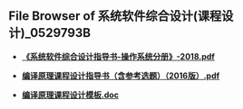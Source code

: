 ## File Browser of 系统软件综合设计(课程设计)_0529793B

- [**《系统软件综合设计指导书-操作系统分册》-2018.pdf**](http://172.18.220.5/_public/hfut_courses/系统软件综合设计(课程设计)_0529793B/《系统软件综合设计指导书-操作系统分册》-2018.pdf)

- [**编译原理课程设计指导书（含参考选题）（2016版）.pdf**](http://172.18.220.5/_public/hfut_courses/系统软件综合设计(课程设计)_0529793B/编译原理课程设计指导书（含参考选题）（2016版）.pdf)

- [**编译原理课程设计模板.doc**](http://172.18.220.5/_public/hfut_courses/系统软件综合设计(课程设计)_0529793B/编译原理课程设计模板.doc)
